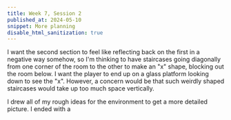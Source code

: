 ```yaml
---
title: Week 7, Session 2
published_at: 2024-05-10
snippet: More planning
disable_html_sanitization: true
---
```


I want the second section to feel like reflecting back on the first in a negative way somehow, so I'm thinking to have staircases going diagonally from one corner of the room to the other to make an "x" shape, blocking out the room below. I want the player to end up on a glass platform looking down to see the "x". However, a concern would be that such weirdly shaped staircases would take up too much space vertically. 

I drew all of my rough ideas for the environment to get a more detailed picture. I ended with a 

<br><br>